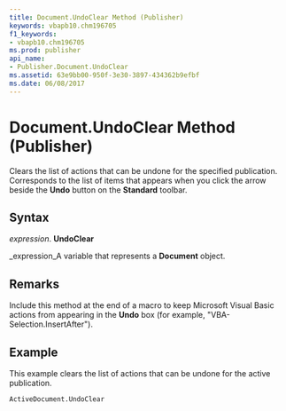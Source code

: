```yaml
---
title: Document.UndoClear Method (Publisher)
keywords: vbapb10.chm196705
f1_keywords:
- vbapb10.chm196705
ms.prod: publisher
api_name:
- Publisher.Document.UndoClear
ms.assetid: 63e9bb00-950f-3e30-3897-434362b9efbf
ms.date: 06/08/2017
---
```



# Document.UndoClear Method (Publisher)

Clears the list of actions that can be undone for the specified publication. Corresponds to the list of items that appears when you click the arrow beside the  **Undo** button on the **Standard** toolbar.


## Syntax

 _expression_. **UndoClear**

 _expression_A variable that represents a  **Document** object.


## Remarks

Include this method at the end of a macro to keep Microsoft Visual Basic actions from appearing in the  **Undo** box (for example, "VBA-Selection.InsertAfter").


## Example

This example clears the list of actions that can be undone for the active publication.


```vb
ActiveDocument.UndoClear
```


